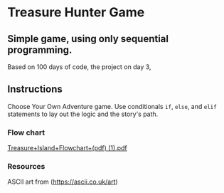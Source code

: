 # Treasure Hunter Game 
## Simple game, using only sequential programming.

Based on 100 days of code, the project on day 3, 

## Instructions
Choose Your Own Adventure game. Use conditionals `if`, `else`, and `elif` statements to lay out the logic and the story's path. 
### Flow chart
[Treasure+Island+Flowchart+(pdf) (1).pdf](https://github.com/rox-streuli/treasure-hunter-1/files/12610063/Treasure%2BIsland%2BFlowchart%2B.pdf.1.pdf)
### Resources
ASCII art from (https://ascii.co.uk/art)
